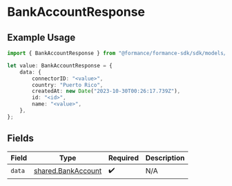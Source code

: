 # BankAccountResponse

## Example Usage

```typescript
import { BankAccountResponse } from "@formance/formance-sdk/sdk/models/shared";

let value: BankAccountResponse = {
    data: {
        connectorID: "<value>",
        country: "Puerto Rico",
        createdAt: new Date("2023-10-30T00:26:17.739Z"),
        id: "<id>",
        name: "<value>",
    },
};
```

## Fields

| Field                                                           | Type                                                            | Required                                                        | Description                                                     |
| --------------------------------------------------------------- | --------------------------------------------------------------- | --------------------------------------------------------------- | --------------------------------------------------------------- |
| `data`                                                          | [shared.BankAccount](../../../sdk/models/shared/bankaccount.md) | :heavy_check_mark:                                              | N/A                                                             |
